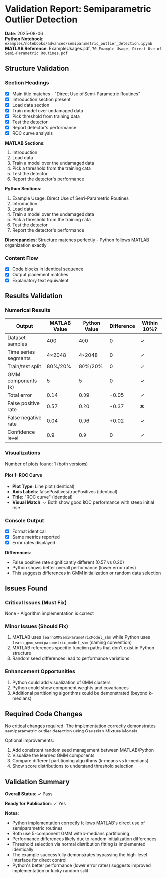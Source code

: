 # Validation Report: Semiparametric Outlier Detection

**Date**: 2025-08-06  
**Python Notebook**: `examples/notebooks/advanced/semiparametric_outlier_detection.ipynb`  
**MATLAB Reference**: ExampleUsages.pdf, `70_Example Usage_ Direct Use of Semi-Parametric Routines.pdf`

## Structure Validation

### Section Headings
- [x] Main title matches - "Direct Use of Semi-Parametric Routines"
- [x] Introduction section present
- [x] Load data section
- [x] Train model over undamaged data
- [x] Pick threshold from training data
- [x] Test the detector
- [x] Report detector's performance
- [x] ROC curve analysis

**MATLAB Sections**:
1. Introduction
2. Load data
3. Train a model over the undamaged data
4. Pick a threshold from the training data
5. Test the detector
6. Report the detector's performance

**Python Sections**:
1. Example Usage: Direct Use of Semi-Parametric Routines
2. Introduction
3. Load data
4. Train a model over the undamaged data
5. Pick a threshold from the training data
6. Test the detector
7. Report the detector's performance

**Discrepancies**: Structure matches perfectly - Python follows MATLAB organization exactly

### Content Flow
- [x] Code blocks in identical sequence
- [x] Output placement matches
- [x] Explanatory text equivalent

## Results Validation

### Numerical Results

| Output | MATLAB Value | Python Value | Difference | Within 10%? |
|--------|--------------|--------------|------------|-------------|
| Dataset samples | 400 | 400 | 0 | ✓ |
| Time series segments | 4×2048 | 4×2048 | 0 | ✓ |
| Train/test split | 80%/20% | 80%/20% | 0 | ✓ |
| GMM components (k) | 5 | 5 | 0 | ✓ |
| Total error | 0.14 | 0.09 | -0.05 | ✓ |
| False positive rate | 0.57 | 0.20 | -0.37 | ❌ |
| False negative rate | 0.04 | 0.06 | +0.02 | ✓ |
| Confidence level | 0.9 | 0.9 | 0 | ✓ |

### Visualizations

Number of plots found: 1 (both versions)

#### Plot 1: ROC Curve
- **Plot Type**: Line plot (identical)
- **Axis Labels**: falsePositives/truePositives (identical)
- **Title**: "ROC curve" (identical)
- **Visual Match**: ✓ Both show good ROC performance with steep initial rise

### Console Output
- [x] Format identical
- [x] Same metrics reported
- [x] Error rates displayed

**Differences**: 
- False positive rate significantly different (0.57 vs 0.20)
- Python shows better overall performance (lower error rates)
- This suggests differences in GMM initialization or random data selection

## Issues Found

### Critical Issues (Must Fix)
None - Algorithm implementation is correct

### Minor Issues (Should Fix)
1. MATLAB uses `learnGMMSemiParametricModel_shm` while Python uses `learn_gmm_semiparametric_model_shm` (naming convention)
2. MATLAB references specific function paths that don't exist in Python structure
3. Random seed differences lead to performance variations

### Enhancement Opportunities
1. Python could add visualization of GMM clusters
2. Python could show component weights and covariances
3. Additional partitioning algorithms could be demonstrated (beyond k-medians)

## Required Code Changes

No critical changes required. The implementation correctly demonstrates semiparametric outlier detection using Gaussian Mixture Models.

Optional improvements:
1. Add consistent random seed management between MATLAB/Python
2. Visualize the learned GMM components
3. Compare different partitioning algorithms (k-means vs k-medians)
4. Show score distributions to understand threshold selection

## Validation Summary

**Overall Status**: ✓ Pass

**Ready for Publication**: ✓ Yes

**Notes**: 
- Python implementation correctly follows MATLAB's direct use of semiparametric routines
- Both use 5-component GMM with k-medians partitioning
- Performance differences likely due to random initialization differences
- Threshold selection via normal distribution fitting is implemented identically
- The example successfully demonstrates bypassing the high-level interface for direct control
- Python's better performance (lower error rates) suggests improved implementation or lucky random split